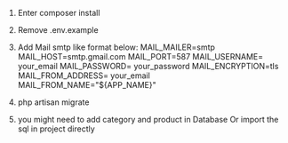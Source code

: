 1) Enter composer install

2) Remove .env.example

3) Add Mail smtp like format below:
MAIL_MAILER=smtp
MAIL_HOST=smtp.gmail.com
MAIL_PORT=587
MAIL_USERNAME= your_email
MAIL_PASSWORD= your_password
MAIL_ENCRYPTION=tls
MAIL_FROM_ADDRESS= your_email
MAIL_FROM_NAME="${APP_NAME}"

4) php artisan migrate
5) you might need to add category and product in Database Or import the sql in project directly